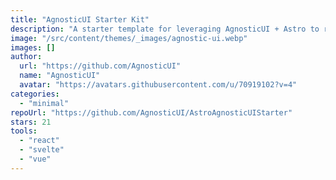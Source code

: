 ```yaml
---
title: "AgnosticUI Starter Kit"
description: "A starter template for leveraging AgnosticUI + Astro to render React, Vue 3, and Svelte. Themable via CSS custom properties."
image: "/src/content/themes/_images/agnostic-ui.webp"
images: []
author:
  url: "https://github.com/AgnosticUI"
  name: "AgnosticUI"
  avatar: "https://avatars.githubusercontent.com/u/70919102?v=4"
categories:
  - "minimal"
repoUrl: "https://github.com/AgnosticUI/AstroAgnosticUIStarter"
stars: 21
tools:
  - "react"
  - "svelte"
  - "vue"
---
```

